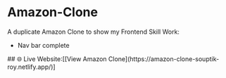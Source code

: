 # Amazon-Clone
A duplicate Amazon Clone to show my Frontend Skill
Work:
<ul>
  <li>Nav bar complete</li>
</ul>
## 🌐 Live Website:[[View Amazon Clone](https://amazon-clone-souptik-roy.netlify.app/)]
